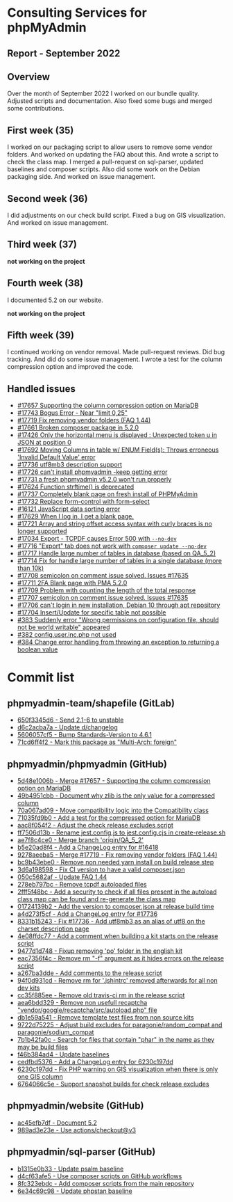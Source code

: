 # Consulting Services for phpMyAdmin

## Report - September 2022

## Overview

Over the month of September 2022 I worked on our bundle quality.
Adjusted scripts and documentation. Also fixed some bugs and merged some contributions.

## First week (35)

I worked on our packaging script to allow users to remove some vendor folders.
And worked on updating the FAQ about this. And wrote a script to check the class map.
I merged a pull-request on sql-parser, updated baselines and composer scripts.
Also did some work on the Debian packaging side. And worked on issue management.

## Second week (36)

I did adjustments on our check build script. Fixed a bug on GIS visualization.
And worked on issue management.

## Third week (37)

__not working on the project__

## Fourth week (38)

I documented 5.2 on our website.

__not working on the project__

## Fifth week (39)

I continued working on vendor removal. Made pull-request reviews.
Did bug tracking. And did do some issue management.
I wrote a test for the column compression option and improved the code.

## Handled issues

* [#17657 Supporting the column compression option on MariaDB](https://github.com/phpmyadmin/phpmyadmin/pull/17657)
* [#17743 Bogus Error - Near "limit 0,25"](https://github.com/phpmyadmin/phpmyadmin/issues/17743)
* [#17719 Fix removing vendor folders (FAQ 1.44)](https://github.com/phpmyadmin/phpmyadmin/pull/17719)
* [#17661 Broken composer package in 5.2.0](https://github.com/phpmyadmin/phpmyadmin/issues/17661)
* [#17426 Only the horizontal menu is displayed : Unexpected token u in JSON at position 0](https://github.com/phpmyadmin/phpmyadmin/issues/17426)
* [#17692 Moving Columns in table w/ ENUM Field(s): Throws erroneous 'Invalid Default Value' error](https://github.com/phpmyadmin/phpmyadmin/issues/17692)
* [#17736 utf8mb3 description support](https://github.com/phpmyadmin/phpmyadmin/issues/17736)
* [#17726 can't install phpmyadmin -keep getting error](https://github.com/phpmyadmin/phpmyadmin/issues/17726)
* [#17731 a fresh phpmyadmin v5.2.0 won't run properly](https://github.com/phpmyadmin/phpmyadmin/issues/17731)
* [#17624 Function strftime() is deprecated](https://github.com/phpmyadmin/phpmyadmin/issues/17624)
* [#17737 Completely blank page on fresh install of PHPMyAdmin](https://github.com/phpmyadmin/phpmyadmin/issues/17737)
* [#17732 Replace form-control with form-select](https://github.com/phpmyadmin/phpmyadmin/pull/17732)
* [#16121 JavaScript data sorting error](https://github.com/phpmyadmin/phpmyadmin/issues/16121)
* [#17629 When I log in, I get a blank page.](https://github.com/phpmyadmin/phpmyadmin/issues/17629)
* [#17721 Array and string offset access syntax with curly braces is no longer supported](https://github.com/phpmyadmin/phpmyadmin/issues/17721)
* [#17034 Export - TCPDF causes Error 500 with `--no-dev`](https://github.com/phpmyadmin/phpmyadmin/issues/17034)
* [#17716 "Export" tab does not work with `composer update --no-dev`](https://github.com/phpmyadmin/phpmyadmin/issues/17716)
* [#17717 Handle large number of tables in database (based on QA_5_2)](https://github.com/phpmyadmin/phpmyadmin/pull/17717)
* [#17714 Fix for handle large number of tables in a single database (more than 10k)](https://github.com/phpmyadmin/phpmyadmin/pull/17714)
* [#17708 semicolon on comment issue solved. Issues #17635](https://github.com/phpmyadmin/phpmyadmin/pull/17708)
* [#17711 2FA Blank page with PMA 5.2.0](https://github.com/phpmyadmin/phpmyadmin/issues/17711)
* [#17709 Problem with counting the length of the total response](https://github.com/phpmyadmin/phpmyadmin/issues/17709)
* [#17707 semicolon on comment issue solved. Issues #17635](https://github.com/phpmyadmin/phpmyadmin/pull/17707)
* [#17706 can't login in new installation, Debian 10 through apt repository](https://github.com/phpmyadmin/phpmyadmin/issues/17706)
* [#17704 Insert/Update for specific table not possible](https://github.com/phpmyadmin/phpmyadmin/issues/17704)
* [#383 Suddenly error "Wrong permissions on configuration file, should not be world writable" appeared](https://github.com/phpmyadmin/docker/issues/383)
* [#382 config.user.inc.php not used](https://github.com/phpmyadmin/docker/issues/382)
* [#384 Change error handling from throwing an exception to returning a boolean value](https://github.com/phpmyadmin/sql-parser/pull/384)

# Commit list

## phpmyadmin-team/shapefile (GitLab)

- [650f3345d6 - Send 2.1-6 to unstable](https://salsa.debian.org/phpmyadmin-team/shapefile/-/commit/650f3345d600d060fda8b57c5b74e4054a34f96f)
- [d6c2acba7a - Update d/changelog](https://salsa.debian.org/phpmyadmin-team/shapefile/-/commit/d6c2acba7a660f558e7a7a9ec55eda550c956318)
- [5606057cf5 - Bump Standards-Version to 4.6.1](https://salsa.debian.org/phpmyadmin-team/shapefile/-/commit/5606057cf53dab7156a43e6060b0fb3378ce4c1e)
- [71cd6ff4f2 - Mark this package as "Multi-Arch: foreign"](https://salsa.debian.org/phpmyadmin-team/shapefile/-/commit/71cd6ff4f2ef8dc6eac9efdb0c54722d68f2e2e1)

## phpmyadmin/phpmyadmin (GitHub)

- [5d48e1006b - Merge #17657 - Supporting the column compression option on MariaDB](https://github.com/phpmyadmin/phpmyadmin/commit/5d48e1006bf2e81dad0ceb75d72ad89ef980e55b)
- [49b4951cbb - Document why zlib is the only value for a compressed column](https://github.com/phpmyadmin/phpmyadmin/commit/49b4951cbb3df1a8b76da4a3e0290af96c6f8674)
- [70a067ad09 - Move compatibility logic into the Compatibility class](https://github.com/phpmyadmin/phpmyadmin/commit/70a067ad09d5ac55b55cda67728307236ae3b35f)
- [71035fd9b0 - Add a test for the compressed option for MariaDB](https://github.com/phpmyadmin/phpmyadmin/commit/71035fd9b09623672aa5dbada51701b1a937f075)
- [aac8f054f2 - Adjust the check release excludes script](https://github.com/phpmyadmin/phpmyadmin/commit/aac8f054f2a43d22974ab8808582e2fc4a476e4c)
- [ff7506d13b - Rename jest.config.js to jest.config.cjs in create-release.sh](https://github.com/phpmyadmin/phpmyadmin/commit/ff7506d13b50bea9056dec6d4cfdd5fe91455614)
- [ae7f8c4ce0 - Merge branch 'origin/QA_5_2'](https://github.com/phpmyadmin/phpmyadmin/commit/ae7f8c4ce05d63da4743ed84997beb3d7fd4a802)
- [b5e20ad8f4 - Add a ChangeLog entry for #16418](https://github.com/phpmyadmin/phpmyadmin/commit/b5e20ad8f4bdbcf18aa9662d612338aa1cdcdf93)
- [9278aeeba5 - Merge #17719 - Fix removing vendor folders (FAQ 1.44)](https://github.com/phpmyadmin/phpmyadmin/commit/9278aeeba5a27583567a309cd1ff9b0fee7f2213)
- [bc9b43ebe0 - Remove non needed yarn install on build release step](https://github.com/phpmyadmin/phpmyadmin/commit/bc9b43ebe021f22c9ced10ee8a9fca35ad68bb1d)
- [3d6a198598 - Fix CI version to have a valid composer.json](https://github.com/phpmyadmin/phpmyadmin/commit/3d6a198598fe7f9504cf57e39c9423b045a5eaa7)
- [050c5682af - Update FAQ 1.44](https://github.com/phpmyadmin/phpmyadmin/commit/050c5682af143c870f960a8d11e6b1e34e35b2be)
- [278eb797bc - Remove tcpdf autoloaded files](https://github.com/phpmyadmin/phpmyadmin/commit/278eb797bce73740c5862141156035e78bff090a)
- [2fff5f48bc - Add a security to check if all files present in the autoload class map can be found and re-generate the class map](https://github.com/phpmyadmin/phpmyadmin/commit/2fff5f48bc700115c544d9fa8be264557fa2fb7a)
- [01724139b2 - Add the version to composer.json at release build time](https://github.com/phpmyadmin/phpmyadmin/commit/01724139b26884a22deca270f23d18dc32225cb3)
- [a4d273f5cf - Add a ChangeLog entry for #17736](https://github.com/phpmyadmin/phpmyadmin/commit/a4d273f5cfad5083ceaee14cdc2ddf8c923fe5de)
- [8331b15243 - Fix #17736 - Add utf8mb3 as an alias of utf8 on the charset description page](https://github.com/phpmyadmin/phpmyadmin/commit/8331b15243096bc1f286a8c20771482fbd20ec4d)
- [4e08ffdc77 - Add a comment when building a kit starts on the release script](https://github.com/phpmyadmin/phpmyadmin/commit/4e08ffdc77504fce66a70e54651ca3448ff098dc)
- [9477d1d748 - Fixup removing 'po' folder in the english kit](https://github.com/phpmyadmin/phpmyadmin/commit/9477d1d748e53e532f5bb295ab5b0331a5379c28)
- [eac7356f4c - Remove rm "-f" argument as it hides errors on the release script](https://github.com/phpmyadmin/phpmyadmin/commit/eac7356f4c81cc2e6c83c233b4574cfa04553736)
- [a267ba3dde - Add comments to the release script](https://github.com/phpmyadmin/phpmyadmin/commit/a267ba3dde2488a59d75f433509c1cdfb0fe4f10)
- [94f0d931cd - Remove rm for '.jshintrc' removed afterwards for all non dev kits](https://github.com/phpmyadmin/phpmyadmin/commit/94f0d931cdc43ba34893244b1d9efacc759a68a6)
- [cc35f885ee - Remove old travis-ci rm in the release script](https://github.com/phpmyadmin/phpmyadmin/commit/cc35f885ee4692642eedb1cc44258d5cb203aca8)
- [aea6bdd329 - Remove non usefull recaptcha "vendor/google/recaptcha/src/autoload.php" file](https://github.com/phpmyadmin/phpmyadmin/commit/aea6bdd32942d74b6a65a224b6bda6b0c55ce870)
- [db1e59a541 - Remove template test files from non source kits](https://github.com/phpmyadmin/phpmyadmin/commit/db1e59a541d90e9161708fd57e49e9194a6b2019)
- [9722d75225 - Adjust build excludes for paragonie/random_compat and paragonie/sodium_compat](https://github.com/phpmyadmin/phpmyadmin/commit/9722d75225715688ba806b756e72af92ffa84e7c)
- [7b1b42fa0c - Search for files that contain "phar" in the name as they may be build files](https://github.com/phpmyadmin/phpmyadmin/commit/7b1b42fa0ce8cd413832ff3914b05fad6c52c8d6)
- [f46b384ad4 - Update baselines](https://github.com/phpmyadmin/phpmyadmin/commit/f46b384ad4fece487dee7fa359533f03b3002a28)
- [cedfbd5376 - Add a ChangeLog entry for 6230c197dd](https://github.com/phpmyadmin/phpmyadmin/commit/cedfbd53769a76959f8d7d87f80fa1d3d60bd067)
- [6230c197dd - Fix PHP warning on GIS visualization when there is only one GIS column](https://github.com/phpmyadmin/phpmyadmin/commit/6230c197dd9d78de0f0bcc7c508b74bd18070863)
- [6764066c5e - Support snapshot builds for check release excludes](https://github.com/phpmyadmin/phpmyadmin/commit/6764066c5e6592a96420ffe330c192a0946f5834)

## phpmyadmin/website (GitHub)

- [ac45efb7df - Document 5.2](https://github.com/phpmyadmin/website/commit/ac45efb7dfe06d7476012a9bade88648dc767596)
- [989ad3e23e - Use actions/checkout@v3](https://github.com/phpmyadmin/website/commit/989ad3e23ec4a43365ce6e18ee1d98031abc5a5e)

## phpmyadmin/sql-parser (GitHub)

- [b1315e0b33 - Update psalm baseline](https://github.com/phpmyadmin/sql-parser/commit/b1315e0b33992c265880fda6707ecd59b3142f27)
- [d4cf63afe5 - Use composer scripts on GitHub workflows](https://github.com/phpmyadmin/sql-parser/commit/d4cf63afe529147617b1dcbe8e6698add342a57b)
- [8fc323ebdc - Add composer scripts from the main repository](https://github.com/phpmyadmin/sql-parser/commit/8fc323ebdc12101a0ded28314e8f9f8b06f96ff1)
- [6e34c69c98 - Update phpstan baseline](https://github.com/phpmyadmin/sql-parser/commit/6e34c69c9860b7236e2bffac5fddbfd458fcba56)
